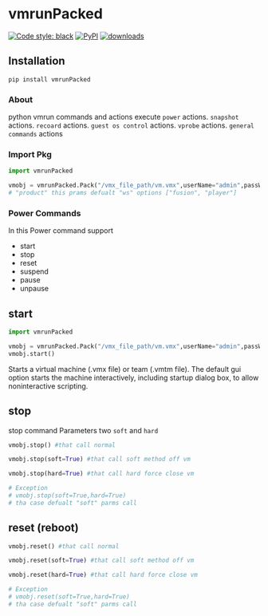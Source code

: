 # vmrunPacked

[![Code style: black](https://img.shields.io/badge/code%20style-black-000000.svg)](https://github.com/THAVASIGTI/vmrunPacked)
[![PyPI](https://img.shields.io/pypi/v/vmrunPacked)](https://pypi.org/project/vmrunPacked)
[![downloads](https://img.shields.io/pypi/dm/vmrunpacked.svg)](https://pypistats.org/packages/vmrunpacked)

## Installation
```
pip install vmrunPacked
```
### About
python vmrun commands and actions execute `power` actions. `snapshot` actions. `recoard` actions. `guest os control` actions. `vprobe` actions. `general commands` actions

### Import Pkg

``` python
import vmrunPacked

vmobj = vmrunPacked.Pack("/vmx_file_path/vm.vmx",userName="admin",passWord="admin@123")
# "product" this prams defualt "ws" options ["fusion", "player"]
```

### Power Commands

In this Power command support
- start
- stop
- reset
- suspend
- pause
- unpause

## start
``` python
import vmrunPacked

vmobj = vmrunPacked.Pack("/vmx_file_path/vm.vmx",userName="admin",passWord="admin@123")
vmobj.start()

```
Starts a virtual machine (.vmx file) or team (.vmtm file). The default gui option starts the machine interactively, including startup dialog box, to allow noninteractive scripting.

## stop

stop command Parameters two `soft` and `hard`

``` python
vmobj.stop() #that call normal

vmobj.stop(soft=True) #that call soft method off vm

vmobj.stop(hard=True) #that call hard force close vm

# Exception 
# vmobj.stop(soft=True,hard=True)
# tha case defualt "soft" parms call
```

## reset (reboot)

``` python
vmobj.reset() #that call normal

vmobj.reset(soft=True) #that call soft method off vm

vmobj.reset(hard=True) #that call hard force close vm

# Exception 
# vmobj.reset(soft=True,hard=True)
# tha case defualt "soft" parms call
```